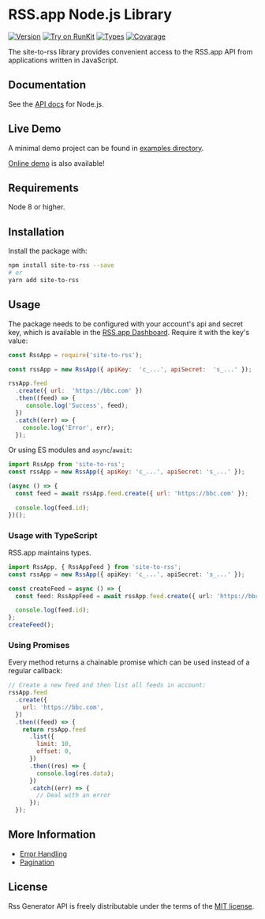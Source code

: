 # RSS.app Node.js Library

[![Version](https://img.shields.io/npm/v/site-to-rss.svg)](https://www.npmjs.org/package/site-to-rss)
[![Try on RunKit](https://badge.runkitcdn.com/site-to-rss.svg)](https://npm.runkit.com/site-to-rss)
[![Types](https://badgen.net/npm/types/site-to-rss)](https://www.npmjs.org/package/site-to-rss)
[![Covarage](https://badgen.net/codecov/c/github/babel/babel)](https://www.npmjs.org/package/site-to-rss)

The site-to-rss library provides convenient access to the RSS.app API from
applications written in JavaScript.

## Documentation

See the [ API docs](https://rss.app/docs/api) for Node.js.

## Live Demo

A minimal demo project can be found in [examples directory](https://github.com/RSSapp/site-to-rss/tree/main/examples).

[Online demo](https://npm.runkit.com/site-to-rss) is also available!

## Requirements

Node 8 or higher.

## Installation

Install the package with:

```sh
npm install site-to-rss --save
# or
yarn add site-to-rss
```

## Usage

The package needs to be configured with your account's api and secret key, which is
available in the [RSS.app Dashboard](https://rss.app/docs/api/authentication). Require it with the key's
value:

<!-- prettier-ignore -->
```js
const RssApp = require('site-to-rss');

const rssApp = new RssApp({ apiKey:  'c_...', apiSecret:  's_...' });

rssApp.feed
  .create({ url:  'https://bbc.com' })
  .then((feed) => {
     console.log('Success', feed);
  })
  .catch((err) => {
    console.log('Error', err);
  });
```

Or using ES modules and `async`/`await`:

```js
import RssApp from 'site-to-rss';
const rssApp = new RssApp({ apiKey: 'c_...', apiSecret: 's_...' });

(async () => {
  const feed = await rssApp.feed.create({ url: 'https://bbc.com' });

  console.log(feed.id);
})();
```

### Usage with TypeScript

RSS.app maintains types.

```ts
import RssApp, { RssAppFeed } from 'site-to-rss';
const rssApp = new RssApp({ apiKey: 'c_...', apiSecret: 's_...' });

const createFeed = async () => {
  const feed: RssAppFeed = await rssApp.feed.create({ url: 'https://bbc.com' });

  console.log(feed.id);
};
createFeed();
```

### Using Promises

Every method returns a chainable promise which can be used instead of a regular
callback:

```js
// Create a new feed and then list all feeds in account:
rssApp.feed
  .create({
    url: 'https://bbc.com',
  })
  .then((feed) => {
    return rssApp.feed
      .list({
        limit: 10,
        offset: 0,
      })
      .then((res) => {
        console.log(res.data);
      })
      .catch((err) => {
        // Deal with an error
      });
  });
```

## More Information

- [Error Handling](https://rss.app/docs/api/errors)
- [Pagination](https://rss.app/docs/api/pagination)

## License

Rss Generator API is freely distributable under the terms of the [MIT license](https://github.com/RSSapp/site-to-rss/blob/main/LICENSE).
